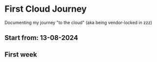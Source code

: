 # First Cloud Journey

Documenting my journey "to the cloud" (aka being vendor-locked in zzz)

## Start from: 13-08-2024

## First week